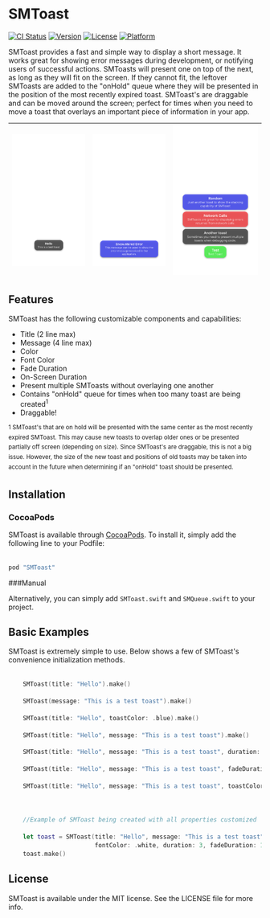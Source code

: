 # SMToast

[![CI Status](http://img.shields.io/travis/mandrusiaks/SMToast.svg?style=flat)](https://travis-ci.org/mandrusiaks/SMToast)
[![Version](https://img.shields.io/cocoapods/v/SMToast.svg?style=flat)](http://cocoapods.org/pods/SMToast)
[![License](https://img.shields.io/cocoapods/l/SMToast.svg?style=flat)](http://cocoapods.org/pods/SMToast)
[![Platform](https://img.shields.io/cocoapods/p/SMToast.svg?style=flat)](http://cocoapods.org/pods/SMToast)

SMToast provides a fast and simple way to display a short message. It works great for showing error messages during development, or notifying users of successful actions. SMToasts will present one on top of the next, as long as they will fit on the screen. If they cannot fit, the leftover SMToasts are added to the "onHold" queue where they will be presented in the position of the most recently expired toast. SMToast's are draggable and can be moved around the screen; perfect for times when you need to move a toast that overlays an important piece of information in your app.

| ![SMToast](SMToast/Assets/SMToast.png) | ![SMToast2](SMToast/Assets/SMToast2.png) | ![Multi-SMToast](SMToast/Assets/Multi-SMToast.png)|
|:--------------------------------------:|:----------------------------------------:|:-------------------------------------------------:|

## Features
    
SMToast has the following customizable components and capabilities:

* Title (2 line max)
* Message (4 line max)
* Color
* Font Color
* Fade Duration
* On-Screen Duration
* Present multiple SMToasts without overlaying one another
* Contains "onHold" queue for times when too many toast are being created<sup>1</sup>
* Draggable!

<sup>1 SMToast's that are on hold will be presented with the same center as the most recently expired SMToast. This may cause new toasts to overlap older ones or be presented partially off screen (depending on size). Since SMToast's are draggable, this is not a big issue. However, the size of the new toast and positions of old toasts may be taken into account in the future when determining if an "onHold" toast should be presented.</sup>


## Installation

### CocoaPods

SMToast is available through [CocoaPods](http://cocoapods.org). To install
it, simply add the following line to your Podfile:

```ruby

pod "SMToast"

```

###Manual

Alternatively, you can simply add ```SMToast.swift``` and ```SMQueue.swift``` to your project.

## Basic Examples

SMToast is extremely simple to use. Below shows a few of SMToast's convenience initialization methods.

```swift

    SMToast(title: "Hello").make()

    SMToast(message: "This is a test toast").make()
    
    SMToast(title: "Hello", toastColor: .blue).make()

    SMToast(title: "Hello", message: "This is a test toast").make()

    SMToast(title: "Hello", message: "This is a test toast", duration: 6).make()

    SMToast(title: "Hello", message: "This is a test toast", fadeDuration: 3).make()

    SMToast(title: "Hello", message: "This is a test toast", toastColor: .blue, fontColor: .white).make()



    //Example of SMToast being created with all properties customized

    let toast = SMToast(title: "Hello", message: "This is a test toast", toastColor: .blue, 
                        fontColor: .white, duration: 3, fadeDuration: 1)
    toast.make()

```

## License

SMToast is available under the MIT license. See the LICENSE file for more info.
